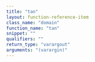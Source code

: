 ```yaml
---
title: "tan"
layout: function-reference-item
class_name: "domain"
function_name: "tan"
snippet: ""
qualifiers: ""
return_type: "varargout"
arguments: "(varargin)"
---
```


<pre class="help-text"></pre>